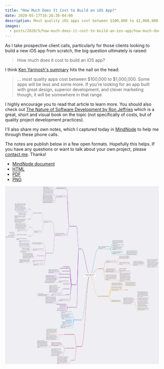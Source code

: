 ```yaml
---
title: "How Much Does It Cost to Build an iOS App?"
date: 2020-05-17T16:26:38-04:00
description: Most quality iOS apps cost between $100,000 to $1,000,000 to build. Some apps will be less and some more. If you're looking for an app built with great design, superior development, and clever marketing though, it will be somewhere in that range.
images:
  - posts/2020/5/how-much-does-it-cost-to-build-an-ios-app/how-much-does-it-cost-to-build-an-ios-app.png
---
```


As I take prospective client calls, particularly for those clients looking to build a new iOS app from scratch, the big question ultimately is raised:

> How much does it cost to build an iOS app?

I think [Ken Yarmosh's summary](https://savvyapps.com/blog/app-development-costs) hits the nail on the head:

> ... most quality apps cost between $100,000 to $1,000,000. Some apps will be less and some more. If you're looking for an app built with great design, superior development, and clever marketing though, it will be somewhere in that range.

I highly encourage you to read that article to learn more. You should also check out [The Nature of Software Development by Ron Jeffries](https://pragprog.com/book/rjnsd/the-nature-of-software-development) which is a great, short and visual book on the topic (not specifically of costs, but of quality project development practices).

I'll also share my own notes, which I captured today in [MindNode](https://mindnode.com/) to help me through these phone calls.

The notes are publish below in a few open formats. Hopefully this helps. If you have any questions or want to talk about your own project, please [contact me](/contact/). Thanks!

* [MindNode document](how-much-does-it-cost-to-build-an-ios-app.mindnode.zip)
* [HTML](outline/index.html)
* [PDF](how-much-does-it-cost-to-build-an-ios-app.pdf)
* [PNG](how-much-does-it-cost-to-build-an-ios-app.png)

[![MindNode Notes on How Much Does It Cost to Build an iOS App?](how-much-does-it-cost-to-build-an-ios-app.png)](how-much-does-it-cost-to-build-an-ios-app.png)

